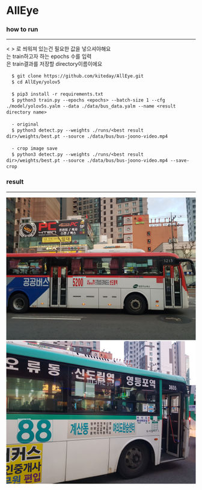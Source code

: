 # AllEye

### how to run
--------------------------------------------------------
< > 로 씌워져 있는건 필요한 값을 넣으셔야해요<br>
<epochs> 는 train하고자 하는 epochs 수를 입력<br>
<result directory name> 은 train결과를 저장할 directory이름이에요<br>

```
  $ git clone https://github.com/kiteday/AllEye.git
  $ cd AllEye/yolov5
  
  $ pip3 install -r requirements.txt
  $ python3 train.py --epochs <epochs> --batch-size 1 --cfg ./model/yolov5s.yalm --data ./data/bus_data.yalm --name <result directory name> 
  
  - original
  $ python3 detect.py --weights ./runs/<best result dir>/weights/best.pt --source ./data/bus/bus-joono-video.mp4 
  
  - crop image save
  $ python3 detect.py --weights ./runs/<best result dir>/weights/best.pt --source ./data/bus/bus-joono-video.mp4 --save-crop
```

### result
----------------------------------------------
![result](./yolov5/runs/detect/exp15/bus59.jpg)
![result](./yolov5/runs/detect/exp15/bus62.jpg)
